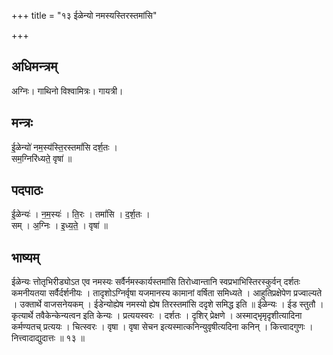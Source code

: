 +++
title = "१३ ईळेन्यो नमस्यस्तिरस्तमांसि"

+++
## अधिमन्त्रम्
अग्निः। गाथिनो विश्वामित्रः। गायत्री।

## मन्त्रः
ई॒ळेन्यो॑ नम॒स्य॑स्ति॒रस्तमां॑सि दर्श॒तः ।  
सम॒ग्निरि॑ध्यते॒ वृषा॑ ॥

## पदपाठः
ई॒ळेन्यः॑ । न॒म॒स्यः॑ । ति॒रः । तमां॑सि । द॒र्श॒तः ।  
सम् । अ॒ग्निः । इ॒ध्य॒ते॒ । वृषा॑ ॥

## भाष्यम्
ईळेन्यः त्तोतृभिरीड्योऽत एव नमस्यः सर्वैर्नमस्कार्यस्तमांसि तिरोध्वान्तानि स्वप्रभाभिस्तिरस्कुर्वन् दर्शतः कमनीयतया सर्वैर्दर्शनीयः । तादृशोऽग्निर्वृषा यजमानस्य कामानां वर्षिता समिध्यते । आहुतिप्रक्षेपेण प्रज्वाल्यते । उक्तार्थे वाजसनेयकम् । ईडेन्योह्येष नमस्यो ह्येष तिरस्तमांसि ददृशे समिद्ध इति ॥ ईळेन्यः । ईड स्तुतौ । कृत्यार्थे तवैकेन्केन्यत्वन इति केन्यः । प्रत्ययस्वरः । दर्शतः । दृशिर् प्रेक्षणे । अस्माद्भृमृदृशीत्यादिना कर्मण्यतच् प्रत्ययः । चित्स्वरः । वृषा । वृषा सेचन इत्यस्मात्कनिन्युवृषीत्यदिना कनिन् । कित्त्वादगुणः । नित्त्वादाद्युदात्तः ॥ १३ ॥